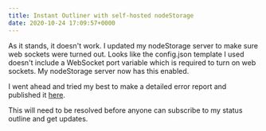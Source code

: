 ```yaml
---
title: Instant Outliner with self-hosted nodeStorage
date: 2020-10-24 17:09:57+0000
---
```


As it stands, it doesn't work. I updated my nodeStorage server to make sure web sockets were turned out. Looks like the config.json template I used doesn't include a WebSocket port variable which is required to turn on web sockets. My nodeStorage server now has this enabled.

I went ahead and tried my best to make a detailed error report and published it <a href="https://gist.github.com/andrewshell/6d554d5fd993e48d8cac8125c0e297f3">here</a>.

This will need to be resolved before anyone can subscribe to my status outline and get updates.

